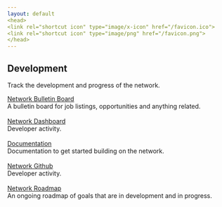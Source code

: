 ```yaml
---
layout: default
<head>
<link rel="shortcut icon" type="image/x-icon" href="/favicon.ico">
<link rel="shortcut icon" type="image/png" href="/favicon.png">
</head>
---
```

## Development
Track the development and progress of the network.

<a href="https://networkfund.notion.site/Job-Board-1497e87749b04767b98a75094654ae79" target="_blank">Network Bulletin Board</a>
<br>
A bulletin board for job listings, opportunities and anything related.
<br>
<br>
<a href="https://docs.google.com/spreadsheets/d/1D31ZJwDJ6aJOQqklNNa1GS7TpN4oLb_B3UKRc0uCmGU/edit?usp=sharing">Network Dashboard</a>
<br>
Developer activity.
<br>
<br>
<a href="https://github.com/networkfund" target="_blank">Documentation</a>
<br>
Documentation to get started building on the network.
<br>
<br>
<a href="https://github.com/networkfund" target="_blank">Network Github</a>
<br>
Developer activity.
<br>
<br>
<a href="https://networkfund.notion.site/networkfund/roadmap-00c0948c1a3e4fd0b2f6510b5d410ac8" target="_blank">Network Roadmap</a>
<br>
An ongoing roadmap of goals that are in development and in progress. 
<br>
<br>



